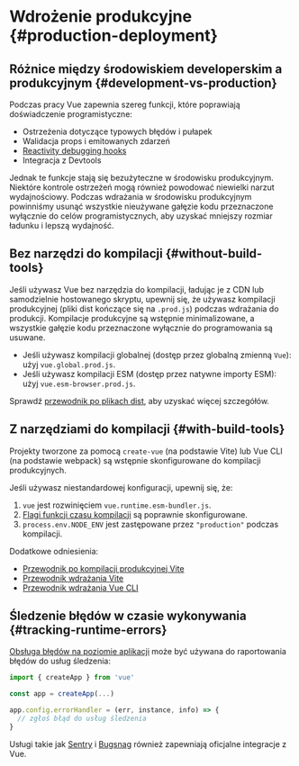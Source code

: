 # Wdrożenie produkcyjne {#production-deployment}

## Różnice między środowiskiem developerskim a produkcyjnym {#development-vs-production}

Podczas pracy Vue zapewnia szereg funkcji, które poprawiają doświadczenie programistyczne:

- Ostrzeżenia dotyczące typowych błędów i pułapek
- Walidacja props i emitowanych zdarzeń
- [Reactivity debugging hooks](/guide/extras/reactivity-in-depth#reactivity-debugging)
- Integracja z Devtools

Jednak te funkcje stają się bezużyteczne w środowisku produkcyjnym. Niektóre kontrole ostrzeżeń mogą również powodować niewielki narzut wydajnościowy. Podczas wdrażania w środowisku produkcyjnym powinniśmy usunąć wszystkie nieużywane gałęzie kodu przeznaczone wyłącznie do celów programistycznych, aby uzyskać mniejszy rozmiar ładunku i lepszą wydajność.

## Bez narzędzi do kompilacji {#without-build-tools}

Jeśli używasz Vue bez narzędzia do kompilacji, ładując je z CDN lub samodzielnie hostowanego skryptu, upewnij się, że używasz kompilacji produkcyjnej (pliki dist kończące się na `.prod.js`) podczas wdrażania do produkcji. Kompilacje produkcyjne są wstępnie minimalizowane, a wszystkie gałęzie kodu przeznaczone wyłącznie do programowania są usuwane.

- Jeśli używasz kompilacji globalnej (dostęp przez globalną zmienną `Vue`): użyj `vue.global.prod.js`.
- Jeśli używasz kompilacji ESM (dostęp przez natywne importy ESM): użyj `vue.esm-browser.prod.js`.

Sprawdź [przewodnik po plikach dist](https://github.com/vuejs/core/tree/main/packages/vue#which-dist-file-to-use), aby uzyskać więcej szczegółów.

## Z narzędziami do kompilacji {#with-build-tools}

Projekty tworzone za pomocą `create-vue` (na podstawie Vite) lub Vue CLI (na podstawie webpack) są wstępnie skonfigurowane do kompilacji produkcyjnych.

Jeśli używasz niestandardowej konfiguracji, upewnij się, że:

1. `vue` jest rozwinięciem `vue.runtime.esm-bundler.js`.
2. [Flagi funkcji czasu kompilacji](/api/compile-time-flags) są poprawnie skonfigurowane.
3. <code>process.env<wbr>.NODE_ENV</code> jest zastępowane przez `"production"` podczas kompilacji.

Dodatkowe odniesienia:

- [Przewodnik po kompilacji produkcyjnej Vite](https://vitejs.dev/guide/build.html)
- [Przewodnik wdrażania Vite](https://vitejs.dev/guide/static-deploy.html)
- [Przewodnik wdrażania Vue CLI](https://cli.vuejs.org/guide/deployment.html)

## Śledzenie błędów w czasie wykonywania {#tracking-runtime-errors}

[Obsługa błędów na poziomie aplikacji](/api/application#app-config-errorhandler) może być używana do raportowania błędów do usług śledzenia:

```js
import { createApp } from 'vue'

const app = createApp(...)

app.config.errorHandler = (err, instance, info) => {
  // zgłoś błąd do usług śledzenia
}
```

Usługi takie jak [Sentry](https://docs.sentry.io/platforms/javascript/guides/vue/) i [Bugsnag](https://docs.bugsnag.com/platforms/javascript/vue/) również zapewniają oficjalne integracje z Vue.
